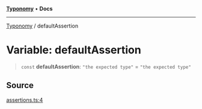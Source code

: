 [**Typonomy**](../README.md) • **Docs**

***

[Typonomy](../globals.md) / defaultAssertion

# Variable: defaultAssertion

> `const` **defaultAssertion**: `"the expected type"` = `"the expected type"`

## Source

[assertions.ts:4](https://github.com/softcraft-development/typonomy/blob/eea886e2cab97560257369acf8e7d17e5016c6e5/src/assertions.ts#L4)
